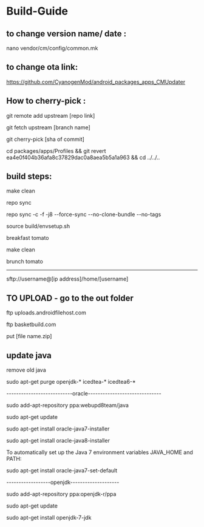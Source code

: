 # Build-Guide


to change version name/ date :
---------------------------------
nano vendor/cm/config/common.mk

to change ota link:
---------------------------------
https://github.com/CyanogenMod/android_packages_apps_CMUpdater


How to cherry-pick :
----------------------------------
git remote add upstream [repo link]

git fetch upstream [branch name]

git cherry-pick [sha of commit]

cd packages/apps/Profiles && git revert ea4e0f404b36afa8c37829dac0a8aea5b5a1a963 && cd ../../..


build steps:
-----------------------------------
make clean

repo sync

repo sync -c -f -j8 --force-sync --no-clone-bundle --no-tags

source build/envsetup.sh

breakfast tomato

make clean

brunch tomato

-------------------------------------------------


sftp://username@[ip address]/home/[username]

TO UPLOAD - go to the out folder
---------------------------------------
ftp uploads.androidfilehost.com

ftp basketbuild.com

put [file name.zip]

update java
-------------------------------------------------
remove old java

sudo apt-get purge openjdk-\* icedtea-\* icedtea6-\* 

---------------------------oracle------------------------------

sudo add-apt-repository ppa:webupd8team/java

sudo apt-get update

sudo apt-get install oracle-java7-installer

sudo apt-get install oracle-java8-installer

To automatically set up the Java 7 environment variables JAVA_HOME and PATH:

sudo apt-get install oracle-java7-set-default

------------------openjdk--------------------

sudo add-apt-repository ppa:openjdk-r/ppa  

sudo apt-get update   

sudo apt-get install openjdk-7-jdk 
